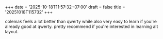 +++
date = '2025-10-18T11:57:32+07:00'
draft = false
title = '20251018T115732' 
+++

colemak feels a lot better than qwerty while also very easy to learn if you're already good at qwerty. pretty recommend if you're interested in learning alt layout.

